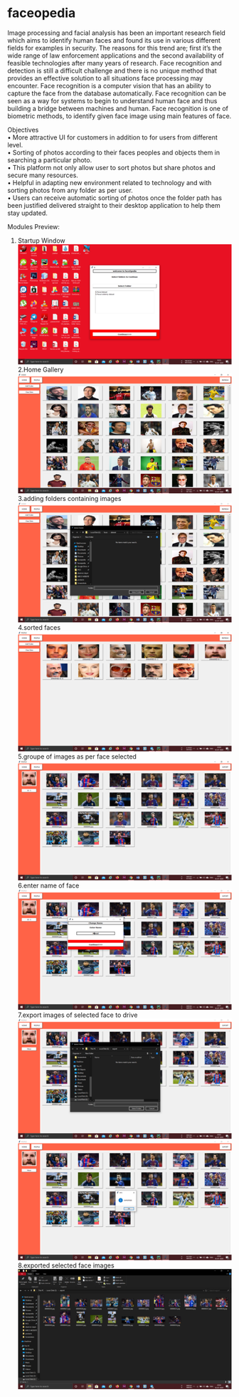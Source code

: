 # faceopedia

Image processing and facial analysis has been an important research field which aims to
identify human faces and found its use in various different fields for examples in security. The
reasons for this trend are; first it’s the wide range of law enforcement applications and the second
availability of feasible technologies after many years of research. Face recognition and detection
is still a difficult challenge and there is no unique method that provides an effective solution to
all situations face processing may encounter. Face recognition is a computer vision that has an
ability to capture the face from the database automatically. Face recognition can be seen as a way
for systems to begin to understand human face and thus building a bridge between machines and
human. Face recognition is one of biometric methods, to identify given face image using main
features of face.

Objectives  
• More attractive UI for customers in addition to for users from different level.  
• Sorting of photos according to their faces peoples and objects them in searching a
particular photo.  
• This platform not only allow user to sort photos but share photos and secure many
resources.  
• Helpful in adapting new environment related to technology and with sorting photos
from any folder as per user.  
• Users can receive automatic sorting of photos once the folder path has been justified
delivered straight to their desktop application to help them stay updated.  

Modules Preview:  
1. Startup Window
![](img/startupfolderselection.png)
2.Home Gallery
![](img/home.png)
3.adding folders containing images
![](img/addfolder.png)
4.sorted faces
![](img/sortedbyfaces.png)
5.groupe of images as per face selected
![](img/photosasperfaces.png)
6.enter name of face
![](img/changename.png)
7.export images of selected face to drive
![](img/exportbutton.png)
![](img/exportinfo.png)
8.exported selected face images
![](img/exportedinfolder.png)




